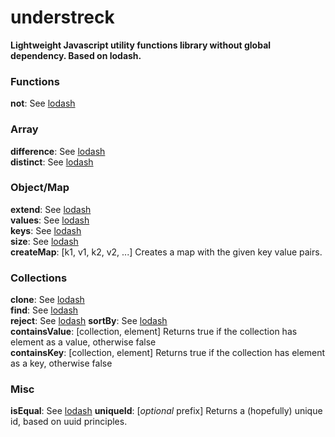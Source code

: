 # understreck

**Lightweight Javascript utility functions library without global dependency. Based on lodash.**

### Functions
**not**: See [lodash](http://lodash.com/docs/4.17.4#negate)

### Array
**difference**: See [lodash](http://lodash.com/docs/4.17.4#difference)  
**distinct**: See [lodash](http://lodash.com/docs/4.17.4#uniq)

### Object/Map
**extend**: See [lodash](http://lodash.com/docs/4.17.4#assignIn)  
**values**: See [lodash](http://lodash.com/docs/4.17.4#values)  
**keys**: See [lodash](http://lodash.com/docs/4.17.4#keys)  
**size**: See [lodash](http://lodash.com/docs/4.17.4#size)  
**createMap**: [k1, v1, k2, v2, ...] Creates a map with the given key value pairs.

###  Collections
**clone**: See [lodash](http://lodash.com/docs/4.17.4#cloneDeep)  
**find**: See [lodash](http://lodash.com/docs/4.17.4#find)  
**reject**: See [lodash](http://lodash.com/docs/4.17.4#reject)
**sortBy**: See [lodash](http://lodash.com/docs/4.17.4#sortBy)  
**containsValue**: \[collection, element\] Returns true if the collection has element as a value, otherwise false   
**containsKey**: \[collection, element\] Returns true if the collection has element as a key, otherwise false  

### Misc
**isEqual**: See [lodash](http://lodash.com/docs/4.17.4#isEqual)
**uniqueId**: \[*optional* prefix\] Returns a (hopefully) unique id, based on uuid principles.
